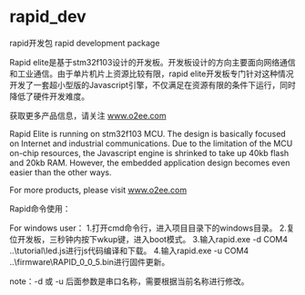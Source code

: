 # rapid_dev
rapid开发包
rapid development package

Rapid elite是基于stm32f103设计的开发板。开发板设计的方向主要面向网络通信和工业通信。由于单片机片上资源比较有限，rapid elite开发板专门针对这种情况开发了一套超小型版的Javascript引擎，不仅满足在资源有限的条件下运行，同时降低了硬件开发难度。

获取更多产品信息，请关注 www.o2ee.com

Rapid Elite is running on stm32f103 MCU. The design is basically focused on Internet and industrial communications. Due to the limitation of the MCU on-chip resources, the Javascript engine is shrinked to take up 40kb flash and 20kb RAM. However, the embedded application design becomes even easier than the other ways.

For more products, please visit www.o2ee.com

Rapid命令使用：

For windows user：
1.打开cmd命令行，进入项目目录下的windows目录。
2.复位开发板，三秒钟内按下wkup键，进入boot模式。
3.输入rapid.exe -d COM4 ..\tutorial\led.js进行js代码编译和下载。
4.输入rapid.exe -u COM4 ..\firmware\RAPID_0_0_5.bin进行固件更新。

note：-d 或 -u 后面参数是串口名称，需要根据当前名称进行修改。

